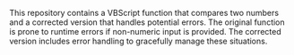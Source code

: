 This repository contains a VBScript function that compares two numbers and a corrected version that handles potential errors. The original function is prone to runtime errors if non-numeric input is provided. The corrected version includes error handling to gracefully manage these situations.